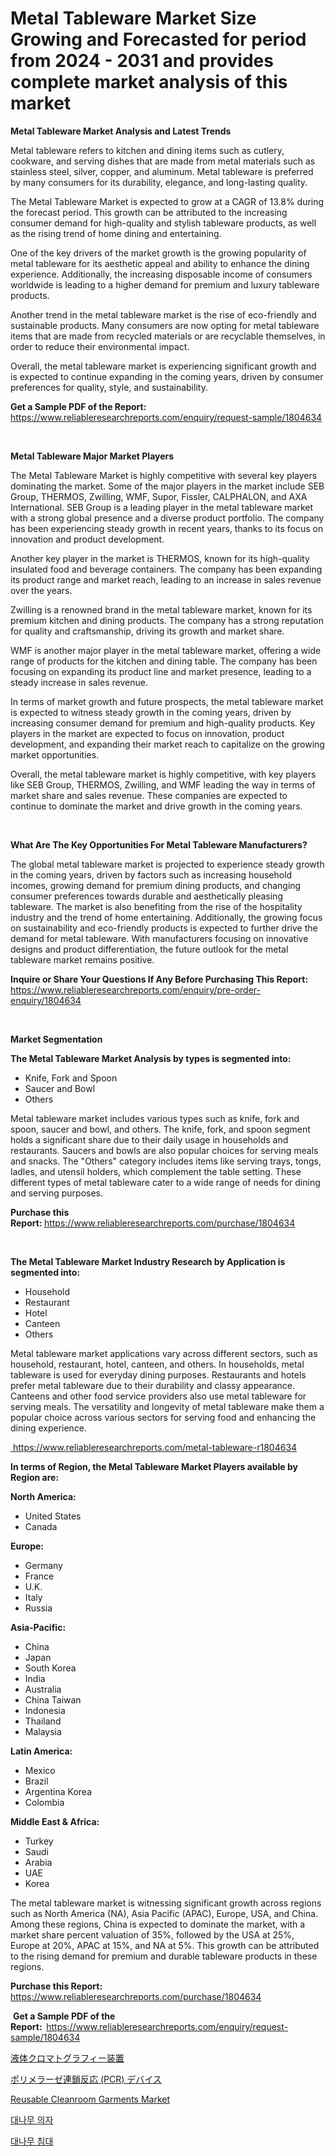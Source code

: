 <p><h1>Metal Tableware Market Size Growing and Forecasted for period from 2024 - 2031 and provides complete market analysis of this market</h1></p><p><strong>Metal Tableware Market Analysis and Latest Trends</strong></p>
<p><p>Metal tableware refers to kitchen and dining items such as cutlery, cookware, and serving dishes that are made from metal materials such as stainless steel, silver, copper, and aluminum. Metal tableware is preferred by many consumers for its durability, elegance, and long-lasting quality.</p><p>The Metal Tableware Market is expected to grow at a CAGR of 13.8% during the forecast period. This growth can be attributed to the increasing consumer demand for high-quality and stylish tableware products, as well as the rising trend of home dining and entertaining.</p><p>One of the key drivers of the market growth is the growing popularity of metal tableware for its aesthetic appeal and ability to enhance the dining experience. Additionally, the increasing disposable income of consumers worldwide is leading to a higher demand for premium and luxury tableware products.</p><p>Another trend in the metal tableware market is the rise of eco-friendly and sustainable products. Many consumers are now opting for metal tableware items that are made from recycled materials or are recyclable themselves, in order to reduce their environmental impact.</p><p>Overall, the metal tableware market is experiencing significant growth and is expected to continue expanding in the coming years, driven by consumer preferences for quality, style, and sustainability.</p></p>
<p><strong>Get a Sample PDF of the Report:&nbsp;</strong> <a href="https://www.reliableresearchreports.com/enquiry/request-sample/1804634">https://www.reliableresearchreports.com/enquiry/request-sample/1804634</a></p>
<p>&nbsp;</p>
<p><strong>Metal Tableware Major Market Players</strong></p>
<p><p>The Metal Tableware Market is highly competitive with several key players dominating the market. Some of the major players in the market include SEB Group, THERMOS, Zwilling, WMF, Supor, Fissler, CALPHALON, and AXA International. SEB Group is a leading player in the metal tableware market with a strong global presence and a diverse product portfolio. The company has been experiencing steady growth in recent years, thanks to its focus on innovation and product development.</p><p>Another key player in the market is THERMOS, known for its high-quality insulated food and beverage containers. The company has been expanding its product range and market reach, leading to an increase in sales revenue over the years.</p><p>Zwilling is a renowned brand in the metal tableware market, known for its premium kitchen and dining products. The company has a strong reputation for quality and craftsmanship, driving its growth and market share.</p><p>WMF is another major player in the metal tableware market, offering a wide range of products for the kitchen and dining table. The company has been focusing on expanding its product line and market presence, leading to a steady increase in sales revenue.</p><p>In terms of market growth and future prospects, the metal tableware market is expected to witness steady growth in the coming years, driven by increasing consumer demand for premium and high-quality products. Key players in the market are expected to focus on innovation, product development, and expanding their market reach to capitalize on the growing market opportunities.</p><p>Overall, the metal tableware market is highly competitive, with key players like SEB Group, THERMOS, Zwilling, and WMF leading the way in terms of market share and sales revenue. These companies are expected to continue to dominate the market and drive growth in the coming years.</p></p>
<p>&nbsp;</p>
<p><strong>What Are The Key Opportunities For Metal Tableware Manufacturers?</strong></p>
<p><p>The global metal tableware market is projected to experience steady growth in the coming years, driven by factors such as increasing household incomes, growing demand for premium dining products, and changing consumer preferences towards durable and aesthetically pleasing tableware. The market is also benefiting from the rise of the hospitality industry and the trend of home entertaining. Additionally, the growing focus on sustainability and eco-friendly products is expected to further drive the demand for metal tableware. With manufacturers focusing on innovative designs and product differentiation, the future outlook for the metal tableware market remains positive.</p></p>
<p><strong>Inquire or Share Your Questions If Any Before Purchasing This Report:</strong> <a href="https://www.reliableresearchreports.com/enquiry/pre-order-enquiry/1804634">https://www.reliableresearchreports.com/enquiry/pre-order-enquiry/1804634</a></p>
<p>&nbsp;</p>
<p><strong>Market Segmentation</strong></p>
<p><strong>The Metal Tableware Market Analysis by types is segmented into:</strong></p>
<p><ul><li>Knife, Fork and Spoon</li><li>Saucer and Bowl</li><li>Others</li></ul></p>
<p><p>Metal tableware market includes various types such as knife, fork and spoon, saucer and bowl, and others. The knife, fork, and spoon segment holds a significant share due to their daily usage in households and restaurants. Saucers and bowls are also popular choices for serving meals and snacks. The "Others" category includes items like serving trays, tongs, ladles, and utensil holders, which complement the table setting. These different types of metal tableware cater to a wide range of needs for dining and serving purposes.</p></p>
<p><strong>Purchase this Report:&nbsp;</strong><a href="https://www.reliableresearchreports.com/purchase/1804634">https://www.reliableresearchreports.com/purchase/1804634</a></p>
<p>&nbsp;</p>
<p><strong>The Metal Tableware Market Industry Research by Application is segmented into:</strong></p>
<p><ul><li>Household</li><li>Restaurant</li><li>Hotel</li><li>Canteen</li><li>Others</li></ul></p>
<p><p>Metal tableware market applications vary across different sectors, such as household, restaurant, hotel, canteen, and others. In households, metal tableware is used for everyday dining purposes. Restaurants and hotels prefer metal tableware due to their durability and classy appearance. Canteens and other food service providers also use metal tableware for serving meals. The versatility and longevity of metal tableware make them a popular choice across various sectors for serving food and enhancing the dining experience.</p></p>
<p><a href="https://www.reliableresearchreports.com/metal-tableware-r1804634">&nbsp;https://www.reliableresearchreports.com/metal-tableware-r1804634</a></p>
<p><strong>In terms of Region, the Metal Tableware Market Players available by Region are:</strong></p>
<p>
    <p> <strong> North America: </strong>
        <ul>
            <li>United States</li>
            <li>Canada</li>
        </ul>
        </p> 
    <p> <strong> Europe: </strong>
        <ul>
            <li>Germany</li>
            <li>France</li>
            <li>U.K.</li>
            <li>Italy</li>
            <li>Russia</li>
        </ul>
        </p> 
    <p> <strong> Asia-Pacific: </strong>
        <ul>
            <li>China</li>
            <li>Japan</li>
            <li>South Korea</li>
            <li>India</li>
            <li>Australia</li>
            <li>China Taiwan</li>
            <li>Indonesia</li>
            <li>Thailand</li>
            <li>Malaysia</li>
        </ul>
        </p> 
    <p> <strong> Latin America: </strong>
        <ul>
            <li>Mexico</li>
            <li>Brazil</li>
            <li>Argentina Korea</li>
            <li>Colombia</li>
        </ul>
        </p> 
    <p> <strong> Middle East & Africa: </strong>
        <ul>
            <li>Turkey</li>
            <li>Saudi</li>
            <li>Arabia</li>
            <li>UAE</li>
            <li>Korea</li>
        </ul>
    </p>
    </p>
<p><p>The metal tableware market is witnessing significant growth across regions such as North America (NA), Asia Pacific (APAC), Europe, USA, and China. Among these regions, China is expected to dominate the market, with a market share percent valuation of 35%, followed by the USA at 25%, Europe at 20%, APAC at 15%, and NA at 5%. This growth can be attributed to the rising demand for premium and durable tableware products in these regions.</p></p>
<p><strong>Purchase this Report: </strong><a href="https://www.reliableresearchreports.com/purchase/1804634">https://www.reliableresearchreports.com/purchase/1804634</a></p>
<p>&nbsp;<strong>Get a Sample PDF of the Report:&nbsp;&nbsp;</strong><a href="https://www.reliableresearchreports.com/enquiry/request-sample/1804634">https://www.reliableresearchreports.com/enquiry/request-sample/1804634</a></p>
<p><strong></strong></p>
<p><p><a href="https://github.com/one-cool-chick/Market-Research-Report-List-2/blob/main/9661646141672.md">液体クロマトグラフィー装置</a></p><p><a href="https://github.com/CarlieShields/Market-Research-Report-List-1/blob/main/8900636141673.md">ポリメラーゼ連鎖反応 (PCR) デバイス</a></p><p><a href="https://github.com/AdrianaPaucek2023/Market-Research-Report-List-1/blob/main/reusable-cleanroom-garments-market.md">Reusable Cleanroom Garments Market</a></p><p><a href="https://github.com/LuckeyCorbin/Market-Research-Report-List-1/blob/main/3927428149510.md">대나무 의자</a></p><p><a href="https://github.com/sougarounis/Market-Research-Report-List-4/blob/main/6404305149511.md">대나무 침대</a></p></p>